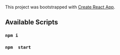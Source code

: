 This project was bootstrapped with [Create React App](https://github.com/facebook/create-react-app).

## Available Scripts

### `npm i`
### `npm  start`


